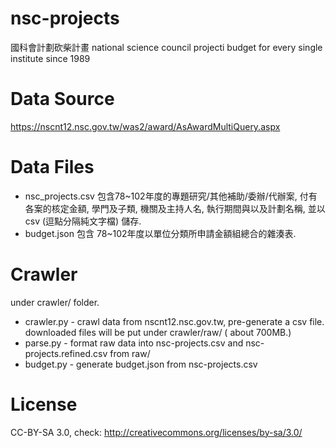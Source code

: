 nsc-projects
============

國科會計劃砍柴計畫
national science council projecti budget for every single institute since 1989


Data Source
============
https://nscnt12.nsc.gov.tw/was2/award/AsAwardMultiQuery.aspx


Data Files
============
* nsc\_projects.csv 包含78~102年度的專題研究/其他補助/委辦/代辦案, 付有各案的核定金額, 學門及子類, 機關及主持人名, 執行期間與以及計劃名稱, 並以 csv (逗點分隔純文字檔) 儲存.
* budget.json 包含 78~102年度以單位分類所申請金額組總合的雜湊表.


Crawler
============
under crawler/ folder.

* crawler.py - crawl data from nscnt12.nsc.gov.tw, pre-generate a csv file. downloaded files will be put under crawler/raw/ ( about 700MB.)
* parse.py   - format raw data into nsc-projects.csv and nsc-projects.refined.csv from raw/
* budget.py  - generate budget.json from nsc-projects.csv


License
============
CC-BY-SA 3.0, check: http://creativecommons.org/licenses/by-sa/3.0/
